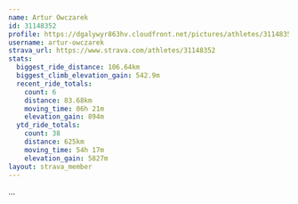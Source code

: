 ```yaml
---
name: Artur Owczarek
id: 31148352
profile: https://dgalywyr863hv.cloudfront.net/pictures/athletes/31148352/15906846/1/large.jpg
username: artur-owczarek
strava_url: https://www.strava.com/athletes/31148352
stats:
  biggest_ride_distance: 106.64km
  biggest_climb_elevation_gain: 542.9m
  recent_ride_totals:
    count: 6
    distance: 83.68km
    moving_time: 06h 21m
    elevation_gain: 894m
  ytd_ride_totals:
    count: 38
    distance: 625km
    moving_time: 54h 17m
    elevation_gain: 5827m
layout: strava_member
--- 
```

...
